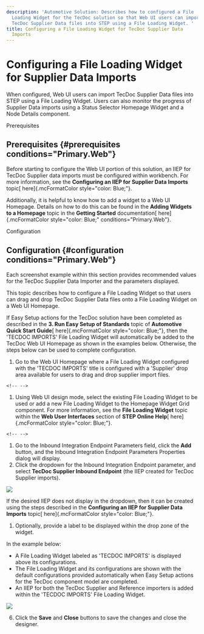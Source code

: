 ```yaml
---
description: 'Automotive Solution: Describes how to configured a File
  Loading Widget for the TecDoc solution so that Web UI users can import
  TecDoc Supplier Data files into STEP using a File Loading Widget. '
title: Configuring a File Loading Widget for TecDoc Supplier Data
  Imports
---
```


Configuring a File Loading Widget for Supplier Data Imports
===========================================================

When configured, Web UI users can import TecDoc Supplier Data files into
STEP using a File Loading Widget. Users can also monitor the progress of
Supplier Data imports using a Status Selector Homepage Widget and a Node
Details component.

Prerequisites

Prerequisites {#prerequisites conditions="Primary.Web"}
-------------

Before starting to configure the Web UI portion of this solution, an
IIEP for TecDoc Supplier data imports must be configured within
workbench. For more information, see the **Configuring an IIEP for
Supplier Data Imports** topic[ here]{.mcFormatColor
style="color: Blue;"}.

Additionally, it is helpful to know how to add a widget to a Web UI
Homepage. Details on how to do this can be found in the **Adding Widgets
to a Homepage** topic in the **Getting Started** documentation[
here]{.mcFormatColor style="color: Blue;" conditions="Primary.Web"}.

Configuration

Configuration {#configuration conditions="Primary.Web"}
-------------

Each screenshot example within this section provides recommended values
for the TecDoc Supplier Data Importer and the parameters displayed.

This topic describes how to configure a File Loading Widget so that
users can drag and drop TecDoc Supplier Data files onto a File Loading
Widget on a Web UI Homepage.

If Easy Setup actions for the TecDoc solution have been completed as
described in the **3. Run Easy Setup of Standards** topic of
**Automotive Quick Start Guide**[ here]{.mcFormatColor
style="color: Blue;"}, then the \'TECDOC IMPORTS\' File Loading Widget
will automatically be added to the TecDoc Web UI Homepage as shown in
the examples below. Otherwise, the steps below can be used to complete
configuration.

1.  Go to the Web UI Homepage where a File Loading Widget configured
    with the \'TECDOC IMPORTS\' title is configured with a \'Supplier\'
    drop area available for users to drag and drop supplier import
    files.

```{=html}
<!-- -->
```
1.  Using Web UI design mode, select the existing File Loading Widget to
    be used or add a new File Loading Widget to the Homepage Widget Grid
    component. For more information, see the **File Loading Widget**
    topic within the **Web User Interfaces** section of **STEP Online
    Help**[ here]{.mcFormatColor style="color: Blue;"}.

```{=html}
<!-- -->
```
1.  Go to the Inbound Integration Endpoint Parameters field, click the
    **Add** button, and the Inbound Integration Endpoint Parameters
    Properties dialog will display.
2.  Click the dropdown for the Inbound Integration Endpoint parameter,
    and select **TecDoc Supplier Inbound Endpoint** (the IIEP created
    for TecDoc Supplier imports).

![](../../../../Resources/Images/Importers/Standard_TD/Supplier/cwu1.jpg)

If the desired IIEP does not display in the dropdown, then it can be
created using the steps described in the **Configuring an IIEP for
Supplier Data Imports** topic[ here]{.mcFormatColor
style="color: Blue;"}.

1.  Optionally, provide a label to be displayed within the drop zone of
    the widget.

In the example below:

-   A File Loading Widget labeled as \'TECDOC IMPORTS\' is displayed
    above its configurations.
-   The File Loading Widget and its configurations are shown with the
    default configurations provided automatically when Easy Setup
    actions for the TecDoc component model are completed.
-   An IIEP for both the TecDoc Supplier and Reference importers is
    added within the \'TECDOC IMPORTS\' File Loading Widget.

![](../../../../Resources/Images/Importers/Standard_TD/Supplier/cwf1.jpg)

6.  Click the **Save** and **Close** buttons to save the changes and
    close the designer.
